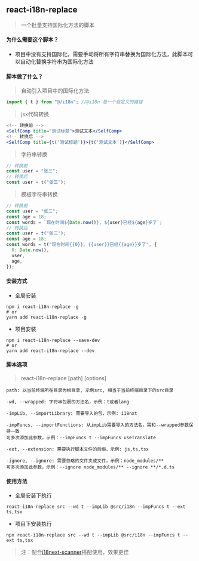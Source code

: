 ## react-i18n-replace

> 一个批量支持国际化方法的脚本

#### 为什么需要这个脚本？

- 项目中没有支持国际化，需要手动将所有字符串替换为国际化方法，此脚本可以自动化替换字符串为国际化方法

#### 脚本做了什么？

> 自动引入项目中的国际化方法

```js
import { t } from "@/i18n"; //@i18n 是一个自定义的路径
```

> jsx代码转换

```jsx
<!-- 转换前 -->
<SelfComp title="测试标题">测试文本</SelfComp>
<!-- 转换后 -->
<SelfComp title={t('测试标题')}>{t('测试文本')}</SelfComp>
```

> 字符串转换

```js
// 转换前
const user = "张三";
// 转换后
const user = t("张三");
```

> 模板字符串转换

```js
// 转换前
const user = "张三";
const age = 18;
const words = `现在时间${Date.now()}, ${user}已经${age}岁了`;
// 转换后
const user = t("张三");
const age = 18;
const words = t("现在时间{{0}}, {{user}}已经{{age}}岁了", {
  0: Date.now(),
  user,
  age,
});
```

#### 安装方式

- 全局安装

```shell
npm i react-i18n-replace -g
# or
yarn add react-i18n-replace -g
```

- 项目安装

```shell
npm i react-i18n-replace --save-dev
# or
yarn add react-i18n-replace --dev
```

#### 脚本选项

> react-i18n-replace [path] [options]

```
path: 以当前终端所在目录为根目录, 示例src, 相当于当前终端目录下的src目录

-wd, --wrapped: 字符串包裹的方法名，示例：t或者lang

-impLib, --importLibrary: 需要导入的包，示例: i18nxt

-impFuncs, --importFunctions: 从impLib需要导入的方法名，需和--wrapped参数保持一致
可多次添加此参数，示例：--impFuncs t --impFuncs useTranslate

-ext, --extension: 需要执行脚本文件的后缀，示例: js,ts,tsx

-ignore, --ignore: 需要忽略的文件夹或文件，示例：node_modules/**
可多次添加此参数，示例：--ignore node_modules/** --ignore **/*.d.ts
```

#### 使用方法

- 全局安装下执行

```
react-i18n-replace src --wd t --impLib @src/i18n --impFuncs t --ext ts,tsx
```

- 项目下安装执行

```
npx react-i18n-replace src --wd t --impLib @src/i18n --impFuncs t --ext ts,tsx
```

> 注：配合[i18next-scanner](https://github.com/i18next/i18next-scanner)搭配使用，效果更佳
